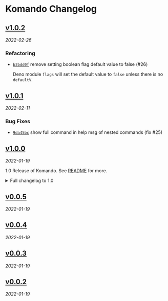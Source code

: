 # Komando Changelog

<!-- CHLOG_SPLIT_MARKER -->

## [v1.0.2](https://github.com/ydcjeff/komando/compare/v1.0.1...v1.0.2)

_2022-02-26_

### Refactoring

- [`b3bdd0f`](https://github.com/ydcjeff/komando/commit/b3bdd0f) remove setting
  boolean flag default value to false (#26)

  Deno module `flags` will set the default value to `false` unless there is no
  `defaultV`.

## [v1.0.1](https://github.com/ydcjeff/komando/compare/v1.0.0...v1.0.1)

_2022-02-11_

### Bug Fixes

- [`9da45bc`](https://github.com/ydcjeff/komando/commit/9da45bc) show full
  command in help msg of nested commands (fix #25)

## [v1.0.0](https://github.com/ydcjeff/komando/compare/7ae9129...v1.0.0)

_2022-01-19_

1.0 Release of Komando. See
[README](https://github.com/ydcjeff/komando/blob/main/README.md) for more.

<details>
  <summary>
  Full changelog to 1.0
  </summary>

### Bug Fixes

- [`16b7b11`](https://github.com/ydcjeff/komando/commit/16b7b11) handle some
  edge cases, fix #19

- [`e6c9c70`](https://github.com/ydcjeff/komando/commit/e6c9c70) help desc +
  default, kebabcase, right padding, undefined value

  - change value type to `any` in `TypeFunction`
  - default value false for Boolean
  - only alias camelcase if needed
  - only convert type if not undefined
  - calc no placeholder length in help msg
  - add right padding for scrollbar width
  - wrap flag desc + default value

- [`3f88114`](https://github.com/ydcjeff/komando/commit/3f88114) provide types
  for `args` which also has `--`

  arguments after `--` are now in `args.['--']` entry.

  fix #16

### Documentation

- [`7df120b`](https://github.com/ydcjeff/komando/commit/7df120b) more jsdoc in
  functions + types

### Features

- [`3415ba7`](https://github.com/ydcjeff/komando/commit/3415ba7) **(help)** add
  `title` property + `groupBy` function for grouping relevant commands + flags
  in help message

  plus a few necessary changes

- [`ab6373c`](https://github.com/ydcjeff/komando/commit/ab6373c) **(help)** help
  message now shows `Aliases` if defined.

  plus titles are now capitalized (not uppercased anymore).

- [`fea0bd0`](https://github.com/ydcjeff/komando/commit/fea0bd0) **(help)**
  properly indent help message with terminal width

  Help message is now properly wrapped and indented with respect to the terminal
  width.

  **NOTE: `--unstable` flag must be passed to `deno`.**

  fix #10

- [`61625e9`](https://github.com/ydcjeff/komando/commit/61625e9) **(help)** show
  "Inherited Flags" in the help message

  help message will show "Inherited Flags" as the title and with its respective
  flags if there are inherited flags in the child command. The title is
  hardcoded and cannot be changed.

  fix #7

- [`2139c3a`](https://github.com/ydcjeff/komando/commit/2139c3a) **(help)** show
  help message if the command has no run fn

- [`9b3226a`](https://github.com/ydcjeff/komando/commit/9b3226a) **(types)**
  expose Flag, Arg, RunFunction

- [`5178d35`](https://github.com/ydcjeff/komando/commit/5178d35) add
  defineCommand for types infer

- [`26d3035`](https://github.com/ydcjeff/komando/commit/26d3035) add entry
  komando function

- [`15b9cdf`](https://github.com/ydcjeff/komando/commit/15b9cdf) add epilog
  property in Command

  This property is same as `epilog` found in Python's Argparse. It will show at
  the end of the help message. String formatting of this `epilog` property
  should be handled by users. Komando will only call `console.log` for `epilog`
  if defined.

  fix #8

- [`dfdb4ab`](https://github.com/ydcjeff/komando/commit/dfdb4ab) custom
  `showVersion` function

  This function can be used to show custom version info like Deno version, TS
  version, and related version info.

  _NOTE: this function is not called in sub-commands._

  fix #11

- [`a4c403b`](https://github.com/ydcjeff/komando/commit/a4c403b) flag now
  support multiple flag arguments

  Support is done via `typeFn` allowing to pass an array of type constructor,
  i.e. `[String]`, `[Number]`

  fix #13

- [`f6de2d1`](https://github.com/ydcjeff/komando/commit/f6de2d1) throw an error
  if there are duplicate keys in merging flags

  Komando will only throw an error if there are duplicate keys when merging
  parent flags and child flags (not parent + grandchild flags) So make sure to
  run all the commands in tests.

  fix #5

- [`fe88bb1`](https://github.com/ydcjeff/komando/commit/fe88bb1) type safe
  support for `args` & `flags` in run fn

  fix #3, fix #12

### Refactoring

- [`091161d`](https://github.com/ydcjeff/komando/commit/091161d) **(flag)**
  rename Flag's alias to short

- [`95b28ae`](https://github.com/ydcjeff/komando/commit/95b28ae) **(types)**
  change command/flag title to groupName

  fix #4

- [`58fb3fe`](https://github.com/ydcjeff/komando/commit/58fb3fe) **(types)**
  move types to top + add jsdoc examples

- [`e6a2237`](https://github.com/ydcjeff/komando/commit/e6a2237) change mod.ts
  to mod.js + mod.d.ts

  To publish on both Deno and Node, this is the best way right now

- [`292a80e`](https://github.com/ydcjeff/komando/commit/292a80e) change nargs
  `1` to `'1'`

</details>

## [v0.0.5](https://github.com/ydcjeff/komando/compare/v0.0.4...v0.0.5)

_2022-01-19_

## [v0.0.4](https://github.com/ydcjeff/komando/compare/v0.0.3...v0.0.4)

_2022-01-19_

## [v0.0.3](https://github.com/ydcjeff/komando/compare/v0.0.2...v0.0.3)

_2022-01-19_

## [v0.0.2](https://github.com/ydcjeff/komando/compare/7ae9129...v0.0.2)

_2022-01-19_
